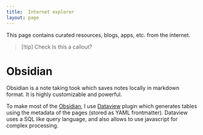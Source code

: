 ```yaml
---
title:	Internet explorer
layout:	page
---
```

This page contains curated resources, blogs, apps, etc. from the internet.

>[!tip] Check
>Is this a callout?

# Obsidian

Obsidian is a note taking took which saves notes locally in markdown format. It is highly customizable and powerful.

To make most of the [Obsidian](https://obsidian.md), I use [Dataview](https://blacksmithgu.github.io/obsidian-dataview) plugin which generates tables using the metadata of the pages (stored as YAML frontmatter). Dataview uses  a SQL like query language, and also allows to use javascript for complex processing.